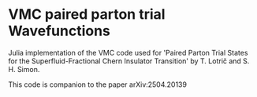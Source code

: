 # VMC paired parton trial Wavefunctions
Julia implementation of the VMC code used for 'Paired Parton Trial States for the Superfluid-Fractional Chern Insulator Transition' by T. Lotrič and S. H. Simon.

This code is companion to the paper arXiv:2504.20139
